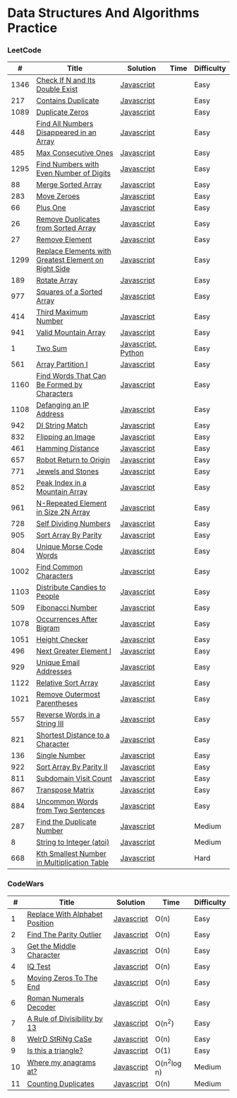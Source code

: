 # Data Structures And Algorithms Practice

### LeetCode

| #    | Title                                                                                                                                       | Solution                                                                                       | Time | Difficulty |
| ---- | ------------------------------------------------------------------------------------------------------------------------------------------- | ---------------------------------------------------------------------------------------------- | ---- | ---------- |
| 1346 | [Check If N and Its Double Exist](https://leetcode.com/problems/check-if-n-and-its-double-exist/)                                           | [Javascript](./leetcode/javascript/arrays/checkIfExist.js)                                     |      | Easy       |
| 217  | [Contains Duplicate](https://leetcode.com/problems/contains-duplicate/)                                                                     | [Javascript](./leetcode/javascript/arrays/containsDuplicate.js)                                |      | Easy       |
| 1089 | [Duplicate Zeros](https://leetcode.com/problems/duplicate-zeros/)                                                                           | [Javascript](./leetcode/javascript/arrays/duplicateZeros.js)                                   |      | Easy       |
| 448  | [Find All Numbers Disappeared in an Array](https://leetcode.com/problems/find-all-numbers-disappeared-in-an-array/)                         | [Javascript](./leetcode/javascript/arrays/findDisappearedNumbers.js)                           |      | Easy       |
| 485  | [Max Consecutive Ones](https://leetcode.com/problems/max-consecutive-ones/)                                                                 | [Javascript](./leetcode/javascript/arrays/findMaxConsecutiveOnes.js)                           |      | Easy       |
| 1295 | [Find Numbers with Even Number of Digits](https://leetcode.com/problems/find-numbers-with-even-number-of-digits/)                           | [Javascript](./leetcode/javascript/arrays/findNumbers.js)                                      |      | Easy       |
| 88   | [Merge Sorted Array](https://leetcode.com/problems/merge-sorted-array/)                                                                     | [Javascript](./leetcode/javascript/arrays/merge.js)                                            |      | Easy       |
| 283  | [Move Zeroes](https://leetcode.com/problems/move-zeroes/)                                                                                   | [Javascript](./leetcode/javascript/arrays/moveZeroes.js)                                       |      | Easy       |
| 66   | [Plus One](https://leetcode.com/problems/plus-one/)                                                                                         | [Javascript](./leetcode/javascript/arrays/plusOne.js)                                          |      | Easy       |
| 26   | [Remove Duplicates from Sorted Array](https://leetcode.com/problems/remove-duplicates-from-sorted-array/)                                   | [Javascript](./leetcode/javascript/arrays/removeDuplicates.js)                                 |      | Easy       |
| 27   | [Remove Element](https://leetcode.com/problems/remove-element/)                                                                             | [Javascript](./leetcode/javascript/arrays/removeElement.js)                                    |      | Easy       |
| 1299 | [Replace Elements with Greatest Element on Right Side](https://leetcode.com/problems/replace-elements-with-greatest-element-on-right-side/) | [Javascript](./leetcode/javascript/arrays/replaceElements.js)                                  |      | Easy       |
| 189  | [Rotate Array](https://leetcode.com/problems/rotate-array/)                                                                                 | [Javascript](./leetcode/javascript/arrays/rotate.js)                                           |      | Easy       |
| 977  | [Squares of a Sorted Array](https://leetcode.com/problems/squares-of-a-sorted-array/)                                                       | [Javascript](./leetcode/javascript/arrays/sortedSquares.js)                                    |      | Easy       |
| 414  | [Third Maximum Number](https://leetcode.com/problems/third-maximum-number/)                                                                 | [Javascript](./leetcode/javascript/arrays/thirdMax.js)                                         |      | Easy       |
| 941  | [Valid Mountain Array](https://leetcode.com/problems/valid-mountain-array/)                                                                 | [Javascript](./leetcode/javascript/arrays/validMountainArray.js)                               |      | Easy       |
| 1    | [Two Sum](https://leetcode.com/problems/two-sum/)                                                                                           | [Javascript](./leetcode/javascript/easy/twoSum.js), [Python](./leetcode/python/easy/twoSum.py) |      | Easy       |
| 561  | [Array Partition I](https://leetcode.com/problems/array-partition-i/)                                                                       | [Javascript](./leetcode/javascript/easy/arrayPairSum.js)                                       |      | Easy       |
| 1160 | [Find Words That Can Be Formed by Characters](https://leetcode.com/problems/find-words-that-can-be-formed-by-characters/)                   | [Javascript](./leetcode/javascript/easy/countCharacters.js)                                    |      | Easy       |
| 1108 | [Defanging an IP Address](https://leetcode.com/problems/defanging-an-ip-address/)                                                           | [Javascript](./leetcode/javascript/easy/defangIPaddr.js)                                       |      | Easy       |
| 942  | [DI String Match](https://leetcode.com/problems/di-string-match/)                                                                           | [Javascript](./leetcode/javascript/easy/diStringMatch.js)                                      |      | Easy       |
| 832  | [Flipping an Image](https://leetcode.com/problems/flipping-an-image/)                                                                       | [Javascript](./leetcode/javascript/easy/flipAndInvertImage.js)                                 |      | Easy       |
| 461  | [Hamming Distance](https://leetcode.com/problems/hamming-distance/)                                                                         | [Javascript](./leetcode/javascript/easy/hammingDistance.js)                                    |      | Easy       |
| 657  | [Robot Return to Origin](https://leetcode.com/problems/robot-return-to-origin/)                                                             | [Javascript](./leetcode/javascript/easy/judgeCircle.js)                                        |      | Easy       |
| 771  | [Jewels and Stones](https://leetcode.com/problems/jewels-and-stones/)                                                                       | [Javascript](./leetcode/javascript/easy/numJewelsInStones.js)                                  |      | Easy       |
| 852  | [Peak Index in a Mountain Array](https://leetcode.com/problems/peak-index-in-a-mountain-array/)                                             | [Javascript](./leetcode/javascript/easy/peakIndexInMountainArray.js)                           |      | Easy       |
| 961  | [N-Repeated Element in Size 2N Array](https://leetcode.com/problems/n-repeated-element-in-size-2n-array/)                                   | [Javascript](./leetcode/javascript/easy/repeatedNTimes.js)                                     |      | Easy       |
| 728  | [Self Dividing Numbers](https://leetcode.com/problems/self-dividing-numbers/)                                                               | [Javascript](./leetcode/javascript/easy/selfDividingNumbers.js)                                |      | Easy       |
| 905  | [Sort Array By Parity](https://leetcode.com/problems/sort-array-by-parity/)                                                                 | [Javascript](./leetcode/javascript/easy/sortArrayByParity.js)                                  |      | Easy       |
| 804  | [Unique Morse Code Words](https://leetcode.com/problems/unique-morse-code-words/)                                                           | [Javascript](./leetcode/javascript/easy/uniqueMorseRepresentations.js)                         |      | Easy       |
| 1002 | [Find Common Characters](https://leetcode.com/problems/find-common-characters/)                                                             | [Javascript](./leetcode/javascript/easy/commonChars.js)                                        |      | Easy       |
| 1103 | [Distribute Candies to People](https://leetcode.com/problems/distribute-candies-to-people/)                                                 | [Javascript](./leetcode/javascript/easy/distributeCandies.js)                                  |      | Easy       |
| 509  | [Fibonacci Number](https://leetcode.com/problems/fibonacci-number/)                                                                         | [Javascript](./leetcode/javascript/easy/fibonacci.js)                                          |      | Easy       |
| 1078 | [Occurrences After Bigram](https://leetcode.com/problems/occurrences-after-bigram/)                                                         | [Javascript](./leetcode/javascript/easy/findOcurrences.js)                                     |      | Easy       |
| 1051 | [Height Checker](https://leetcode.com/problems/height-checker/)                                                                             | [Javascript](./leetcode/javascript/easy/heightChecker.js)                                      |      | Easy       |
| 496  | [Next Greater Element I](https://leetcode.com/problems/next-greater-element-i/)                                                             | [Javascript](./leetcode/javascript/easy/nextGreaterElement.js)                                 |      | Easy       |
| 929  | [Unique Email Addresses](https://leetcode.com/problems/unique-email-addresses/)                                                             | [Javascript](./leetcode/javascript/easy/numUniqueEmails.js)                                    |      | Easy       |
| 1122 | [Relative Sort Array](https://leetcode.com/problems/relative-sort-array/)                                                                   | [Javascript](./leetcode/javascript/easy/relativeSortArray.js)                                  |      | Easy       |
| 1021 | [Remove Outermost Parentheses](https://leetcode.com/problems/remove-outermost-parentheses/)                                                 | [Javascript](./leetcode/javascript/easy/removeOuterParentheses.js)                             |      | Easy       |
| 557  | [Reverse Words in a String III](https://leetcode.com/problems/reverse-words-in-a-string-iii/)                                               | [Javascript](./leetcode/javascript/easy/reverseWords.js)                                       |      | Easy       |
| 821  | [Shortest Distance to a Character](https://leetcode.com/problems/shortest-distance-to-a-character/)                                         | [Javascript](./leetcode/javascript/easy/shortestToChar.js)                                     |      | Easy       |
| 136  | [Single Number](https://leetcode.com/problems/single-number/)                                                                               | [Javascript](./leetcode/javascript/easy/singleNumber.js)                                       |      | Easy       |
| 922  | [Sort Array By Parity II](https://leetcode.com/problems/sort-array-by-parity-ii/)                                                           | [Javascript](./leetcode/javascript/easy/sortArrayByParityII.js)                                |      | Easy       |
| 811  | [Subdomain Visit Count](https://leetcode.com/problems/subdomain-visit-count/)                                                               | [Javascript](./leetcode/javascript/easy/subdomainVisits.js)                                    |      | Easy       |
| 867  | [Transpose Matrix](https://leetcode.com/problems/transpose-matrix/)                                                                         | [Javascript](./leetcode/javascript/easy/transpose.js)                                          |      | Easy       |
| 884  | [Uncommon Words from Two Sentences](https://leetcode.com/problems/uncommon-words-from-two-sentences/)                                       | [Javascript](./leetcode/javascript/easy/uncommonFromSentences.js)                              |      | Easy       |
| 287  | [Find the Duplicate Number](https://leetcode.com/problems/find-the-duplicate-number/)                                                       | [Javascript](./leetcode/javascript/medium/findDuplicate.js)                                    |      | Medium     |
| 8    | [String to Integer (atoi)](https://leetcode.com/problems/string-to-integer-atoi/)                                                           | [Javascript](./leetcode/javascript/medium/stringToInteger.js)                                  |      | Medium     |
| 668  | [Kth Smallest Number in Multiplication Table](https://leetcode.com/problems/kth-smallest-number-in-multiplication-table/)                   | [Javascript](./leetcode/javascript/hard/findKthNumber.js)                                      |      | Hard       |

### CodeWars

| #   | Title                                                                                    | Solution                                                     | Time                  | Difficulty |
| --- | ---------------------------------------------------------------------------------------- | ------------------------------------------------------------ | --------------------- | ---------- |
| 1   | [Replace With Alphabet Position](https://www.codewars.com/kata/546f922b54af40e1e90001da) | [Javascript](./codewars/javascript/easy/alphabet.js)         | O(n)                  | Easy       |
| 2   | [Find The Parity Outlier](https://www.codewars.com/kata/5526fc09a1bbd946250002dc)        | [Javascript](./codewars/javascript/easy/findOutlier.js)      | O(n)                  | Easy       |
| 3   | [Get the Middle Character](https://www.codewars.com/kata/56747fd5cb988479af000028)       | [Javascript](./codewars/javascript/easy/getMiddle.js)        | O(n)                  | Easy       |
| 4   | [IQ Test](https://www.codewars.com/kata/552c028c030765286c00007d)                        | [Javascript](./codewars/javascript/easy/iqTest.js)           | O(n)                  | Easy       |
| 5   | [Moving Zeros To The End](https://www.codewars.com/kata/52597aa56021e91c93000cb0)        | [Javascript](./codewars/javascript/easy/moveZeros.js)        | O(n)                  | Easy       |
| 6   | [Roman Numerals Decoder](https://www.codewars.com/kata/51b6249c4612257ac0000005)         | [Javascript](./codewars/javascript/easy/romanNumbers.js)     | O(n)                  | Easy       |
| 7   | [A Rule of Divisibility by 13](https://www.codewars.com/kata/564057bc348c7200bd0000ff)   | [Javascript](./codewars/javascript/easy/thirt.js)            | O(n<sup>2</sup>)      | Easy       |
| 8   | [WeIrD StRiNg CaSe](https://www.codewars.com/kata/52b757663a95b11b3d00062d)              | [Javascript](./codewars/javascript/easy/toWeirdCase.js)      | O(n)                  | Easy       |
| 9   | [Is this a triangle?](https://www.codewars.com/kata/56606694ec01347ce800001b)            | [Javascript](./codewars/javascript/easy/triangle.js)         | O(1)                  | Easy       |
| 10  | [Where my anagrams at?](https://www.codewars.com/kata/523a86aa4230ebb5420001e1)          | [Javascript](./codewars/javascript/medium/anagram.js)        | O(n<sup>2</sup>log n) | Medium     |
| 11  | [Counting Duplicates](https://www.codewars.com/kata/54bf1c2cd5b56cc47f0007a1)            | [Javascript](./codewars/javascript/medium/duplicateCount.js) | O(n)                  | Medium     |
